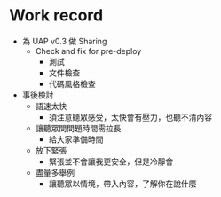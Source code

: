 # Work record 

- 為 UAP v0.3 做 Sharing
  - Check and fix for pre-deploy
    - 測試
    - 文件檢查
    - 代碼風格檢查
- 事後檢討
  - 語速太快
    - 須注意聽眾感受，太快會有壓力，也聽不清內容
  - 讓聽眾問問題時間需拉長
    - 給大家準備時間
  - 放下緊張
    - 緊張並不會讓我更安全，但是冷靜會
  - 盡量多舉例
    - 讓聽眾以情境，帶入內容，了解你在說什麼